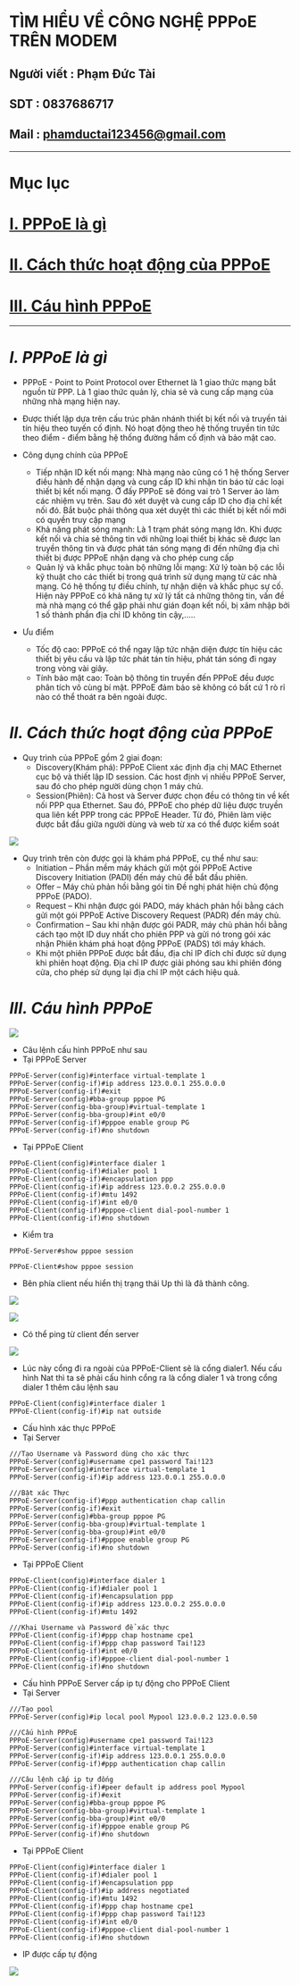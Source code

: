 <!--
# h1
## h2
### h3
#### h4
##### h5
###### h6

*in nghiêng*

**bôi đậm**

***vừa in nghiêng vừa bôi đậm***

`inlide code`

```php

echo ("highlight code");

```

[Link test](https://viblo.asia/helps/cach-su-dung-markdown-bxjvZYnwkJZ)

![markdown](https://images.viblo.asia/518eea86-f0bd-45c9-bf38-d5cb119e947d.png)

* mục 3
* mục 2
* mục 1

1. item 1
2. item 2
3. item 3

***
horizonal rules

> text

{@youtube: https://www.youtube.com/watch?v=HndN6P9ke6U}
* Cài đặt nginx bằng câu lệnh sau
```php
dnf -y install nginx
```
*	Cấu hình nginx như sau
```php
vi /etc/nginx/nginx.conf

 Server{
     ...
     server_name www.srv.world;
     ...
 }
 
-->

# TÌM HIỂU VỀ CÔNG NGHỆ PPPoE TRÊN MODEM
## Người viết : Phạm Đức Tài
## SDT : 0837686717
## Mail : phamductai123456@gmail.com

***
# Mục lục
# [I. PPPoE là gì]()
# [II. Cách thức hoạt động của PPPoE]()
# [III. Cáu hình PPPoE]()

***
# ***I.	PPPoE là gì***
* PPPoE - Point to Point Protocol over Ethernet là 1 giao thức mạng bắt nguồn từ PPP. Là 1 giao thức quản lý, chia sẻ và cung cấp mạng của những nhà mạng hiện nay.
* Được thiết lập dựa trên cấu trúc phân nhánh thiết bị kết nối và truyền tải tín hiệu theo tuyến cố định. Nó hoạt động theo hệ thống truyền tin tức theo điểm - điểm bằng hệ thống đường hầm cố định và bảo mật cao.

* Công dụng chính của PPPoE
    * Tiếp nhận ID kết nối mạng: Nhà mạng nào cũng có 1 hệ thống Server điều hành để nhận dạng và cung cấp ID khi nhận tin báo từ các loại thiết bị kết nối mạng. Ở đấy PPPoE sẽ đóng vai trò 1 Server ảo làm các nhiệm vụ trên. Sau đó xét duyệt và cung cấp ID cho địa chỉ kết nối đó. Bắt buộc phải thông qua xét duyệt thì các thiết bị kết nối mới có quyền truy cập mạng
    * Khả năng phát sóng mạnh: Là 1 trạm phát sóng mạng lớn. Khi được kết nối và chia sẻ thông tin với những loại thiết bị khác sẽ được lan truyền thông tin và được phát tán sóng mạng đi đến những địa chỉ thiết bị được PPPoE nhận dạng và cho phép cung cấp
    * Quản lý và khắc phục toàn bộ những lỗi mạng: Xử lý toàn bộ các lỗi kỹ thuật cho các thiết bị trong quá trình sử dụng mạng từ các nhà mạng. Có hệ thống tự điều chỉnh, tự nhận diện và khắc phục sự cố. Hiện này PPPoE có khả năng tự xử lý tất cả những thông tin, vấn đề mà nhà mạng có thể gặp phải như gián đoạn kết nối, bị xâm nhập bởi 1 số thành phần địa chỉ ID không tin cậy,.....
* Ưu điểm
    * Tốc độ cao: PPPoE có thể ngay lập tức nhận diện được tín hiệu các thiết bị yêu cầu và lập tức phát tán tín hiệu, phát tán sóng đi ngay trong vòng vài giây.  
    * Tính bảo mật cao: Toàn bộ thông tin truyền đến PPPoE đều được phân tích vô cùng bí mật. PPPoE đảm bảo sẽ không có bất cứ 1 rò rỉ nào có thể thoát ra bên ngoài được.

# ***II.	Cách thức hoạt động của PPPoE***


* Quy trình của PPPoE gồm 2 giai đoạn:
    * Discovery(Khám phá): PPPoE Client xác định địa chị MAC Ethernet cục bộ và thiết lập ID session. Các host định vị nhiều PPPoE Server, sau đó cho phép người dùng chọn 1 máy chủ.
    * Session(Phiên): Cả host và Server được chọn đều có thông tin về kết nối PPP qua Ethernet. Sau đó, PPPoE cho phép dữ liệu được truyền qua liên kết PPP trong các PPPoE Header. Từ đó, Phiên làm việc được bắt đầu giữa người dùng và web từ xa có thể được kiểm soát

![](https://user-images.githubusercontent.com/52046920/190979340-43c12b40-3dda-4c7b-bfca-38e5a0f23ba5.png)
* Quy trình trên còn được gọi là khám phá PPPoE, cụ thể như sau:
    * Initiation – Phần mềm máy khách gửi một gói PPPoE Active Discovery Initiation (PADI) đến máy chủ để bắt đầu phiên.
    * Offer – Máy chủ phản hồi bằng gói tin Đề nghị phát hiện chủ động PPPoE (PADO).
    * Request – Khi nhận được gói PADO, máy khách phản hồi bằng cách gửi một gói PPPoE Active Discovery Request (PADR) đến máy chủ.
    * Confirmation – Sau khi nhận được gói PADR, máy chủ phản hồi bằng cách tạo một ID duy nhất cho phiên PPP và gửi nó trong gói xác nhận Phiên khám phá hoạt động PPPoE (PADS) tới máy khách.
    * Khi một phiên PPPoE được bắt đầu, địa chỉ IP đích chỉ được sử dụng khi phiên hoạt động. Địa chỉ IP được giải phóng sau khi phiên đóng cửa, cho phép sử dụng lại địa chỉ IP một cách hiệu quả.
# ***III.	Cáu hình PPPoE***

![](https://user-images.githubusercontent.com/52046920/190989246-f9878de1-d3c3-4383-9f7b-de9831e10ba9.png)
* Câu lệnh cấu hình PPPoE như sau
* Tại PPPoE Server
```cicso
PPPoE-Server(config)#interface virtual-template 1
PPPoE-Server(config-if)#ip address 123.0.0.1 255.0.0.0
PPPoE-Server(config-if)#exit
PPPoE-Server(config)#bba-group pppoe PG
PPPoE-Server(config-bba-group)#virtual-template 1
PPPoE-Server(config-bba-group)#int e0/0
PPPoE-Server(config-if)#pppoe enable group PG
PPPoE-Server(config-if)#no shutdown
```
* Tại PPPoE Client
```cicso
PPPoE-Client(config)#interface dialer 1
PPPoE-Client(config-if)#dialer pool 1
PPPoE-Client(config-if)#encapsulation ppp
PPPoE-Client(config-if)#ip address 123.0.0.2 255.0.0.0
PPPoE-Client(config-if)#mtu 1492
PPPoE-Client(config-if)#int e0/0
PPPoE-Client(config-if)#pppoe-client dial-pool-number 1
PPPoE-Client(config-if)#no shutdown

```

* Kiểm tra

```cisco
PPPoE-Server#show pppoe session

PPPoE-Client#show pppoe session
```
* Bên phía client nếu hiển thị trạng thái Up thì là đã thành công.

![](https://user-images.githubusercontent.com/52046920/190989238-bdc02c31-3758-4f43-81d0-3c8e32669884.png)

![](https://user-images.githubusercontent.com/52046920/190989241-5e6a359c-ef4f-4a48-9c2e-ad41d42d793c.png)

* Có thể ping từ client đến server

![](https://user-images.githubusercontent.com/52046920/190989244-249fa0ca-cfdd-47b1-b063-5fe52dfda09d.png)

* Lúc này cổng đi ra ngoài của 
PPPoE-Client sẽ là cổng dialer1. Nếu cấu hình Nat thì ta sẽ phải cấu hinh cổng ra là cổng dialer 1 và trong cổng dialer 1 thêm câu lệnh sau
```cisco
PPPoE-Client(config)#interface dialer 1
PPPoE-Client(config-if)#ip nat outside
```

* Cấu hình xác thực PPPoE
* Tại Server
```cicso
///Tạo Username và Password dùng cho xác thực
PPPoE-Server(config)#username cpe1 password Tai!123
PPPoE-Server(config)#interface virtual-template 1
PPPoE-Server(config-if)#ip address 123.0.0.1 255.0.0.0

///Bật xác Thực
PPPoE-Server(config-if)#ppp authentication chap callin
PPPoE-Server(config-if)#exit
PPPoE-Server(config)#bba-group pppoe PG
PPPoE-Server(config-bba-group)#virtual-template 1
PPPoE-Server(config-bba-group)#int e0/0
PPPoE-Server(config-if)#pppoe enable group PG
PPPoE-Server(config-if)#no shutdown
```

* Tại PPPoE Client
```cicso
PPPoE-Client(config)#interface dialer 1
PPPoE-Client(config-if)#dialer pool 1
PPPoE-Client(config-if)#encapsulation ppp
PPPoE-Client(config-if)#ip address 123.0.0.2 255.0.0.0
PPPoE-Client(config-if)#mtu 1492

///Khai Username và Password để xác thực
PPPoE-Client(config-if)#ppp chap hostname cpe1
PPPoE-Client(config-if)#ppp chap password Tai!123
PPPoE-Client(config-if)#int e0/0
PPPoE-Client(config-if)#pppoe-client dial-pool-number 1
PPPoE-Client(config-if)#no shutdown

```

* Cấu hình PPPoE Server cấp ip tự động cho PPPoE Client
* Tại Server
```cicso
///Tạo pool
PPPoE-Server(config)#ip local pool Mypool 123.0.0.2 123.0.0.50

///Cấu hình PPPoE
PPPoE-Server(config)#username cpe1 password Tai!123
PPPoE-Server(config)#interface virtual-template 1
PPPoE-Server(config-if)#ip address 123.0.0.1 255.0.0.0
PPPoE-Server(config-if)#ppp authentication chap callin

///Câu lệnh cấp ip tự đống
PPPoE-Server(config-if)#peer default ip address pool Mypool
PPPoE-Server(config-if)#exit
PPPoE-Server(config)#bba-group pppoe PG
PPPoE-Server(config-bba-group)#virtual-template 1
PPPoE-Server(config-bba-group)#int e0/0
PPPoE-Server(config-if)#pppoe enable group PG
PPPoE-Server(config-if)#no shutdown
```

* Tại PPPoE Client
```cicso
PPPoE-Client(config)#interface dialer 1
PPPoE-Client(config-if)#dialer pool 1
PPPoE-Client(config-if)#encapsulation ppp
PPPoE-Client(config-if)#ip address negotiated
PPPoE-Client(config-if)#mtu 1492
PPPoE-Client(config-if)#ppp chap hostname cpe1
PPPoE-Client(config-if)#ppp chap password Tai!123
PPPoE-Client(config-if)#int e0/0
PPPoE-Client(config-if)#pppoe-client dial-pool-number 1
PPPoE-Client(config-if)#no shutdown

```

* IP được cấp tự động

![](https://user-images.githubusercontent.com/52046920/190995055-4012b0e2-3de5-4a61-bf67-886844b6ff8f.png)